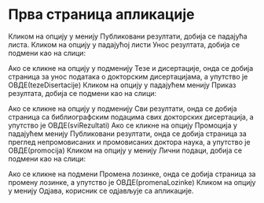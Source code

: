 # Прва страница апликације 
 
Кликом на опцију у менију Публиковани резултати, добија се падајућа листа. Кликом на опцију у падајућој листи Унос резултата, добија се подмени као на слици:
 
Ако се кликне на опцију у подменију Тезе и дисертaције, онда се добија страница за унос података о докторским дисертацијама, а упутство је ОВДЕ(tezeDisertacije)
Кликом на опцију у падајућем менију  Приказ резултата, добија се подмени као на слици:
 
Ако се кликне на опцију у подменију Сви резултати, онда се добија страница са библиографским подацима свих докторских дисертација, а упутство је ОВДЕ(sviRezultati)
Ако се кликне на опцију Промоција у падајућем менију Публиковани резултати, онда се добија страница за преглед непромовисаних и промовисаних доктора наука, а упутство је ОВДЕ(promocija)
Кликом на опцију у менију Лични подаци, добија се подмени као на слици:  
 
Ако се кликне на подмени Промена лозинке, онда се добија страница за промену лозинке, а упутство је ОВДЕ(promenaLozinke)
Кликом на опцију у менију Одјава, корисник се одјављује са апликације.   
